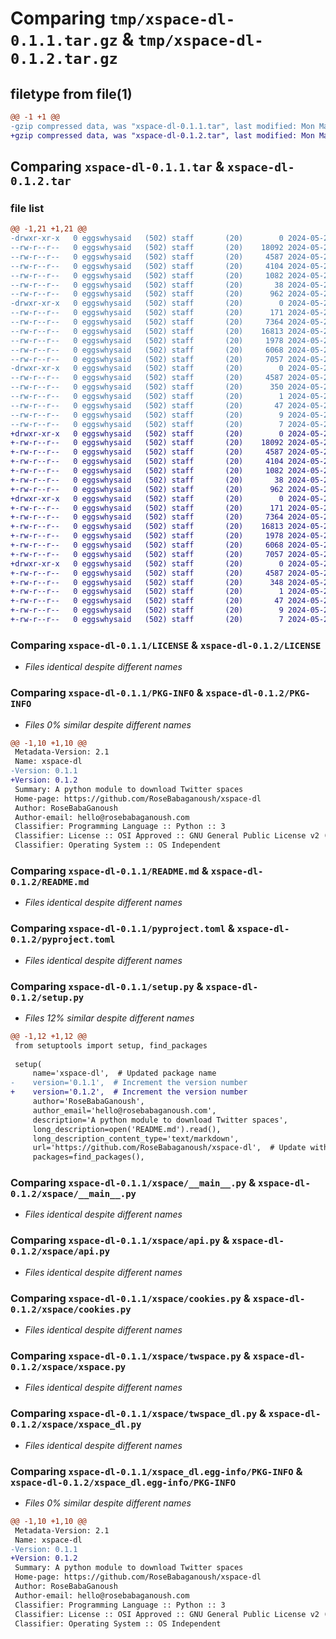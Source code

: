 # Comparing `tmp/xspace-dl-0.1.1.tar.gz` & `tmp/xspace-dl-0.1.2.tar.gz`

## filetype from file(1)

```diff
@@ -1 +1 @@
-gzip compressed data, was "xspace-dl-0.1.1.tar", last modified: Mon May 20 12:45:51 2024, max compression
+gzip compressed data, was "xspace-dl-0.1.2.tar", last modified: Mon May 20 12:48:56 2024, max compression
```

## Comparing `xspace-dl-0.1.1.tar` & `xspace-dl-0.1.2.tar`

### file list

```diff
@@ -1,21 +1,21 @@
-drwxr-xr-x   0 eggswhysaid   (502) staff       (20)        0 2024-05-20 12:45:51.376381 xspace-dl-0.1.1/
--rw-r--r--   0 eggswhysaid   (502) staff       (20)    18092 2024-05-20 12:27:28.000000 xspace-dl-0.1.1/LICENSE
--rw-r--r--   0 eggswhysaid   (502) staff       (20)     4587 2024-05-20 12:45:51.376199 xspace-dl-0.1.1/PKG-INFO
--rw-r--r--   0 eggswhysaid   (502) staff       (20)     4104 2024-05-20 12:44:30.000000 xspace-dl-0.1.1/README.md
--rw-r--r--   0 eggswhysaid   (502) staff       (20)     1082 2024-05-20 12:44:30.000000 xspace-dl-0.1.1/pyproject.toml
--rw-r--r--   0 eggswhysaid   (502) staff       (20)       38 2024-05-20 12:45:51.376429 xspace-dl-0.1.1/setup.cfg
--rw-r--r--   0 eggswhysaid   (502) staff       (20)      962 2024-05-20 12:45:43.000000 xspace-dl-0.1.1/setup.py
-drwxr-xr-x   0 eggswhysaid   (502) staff       (20)        0 2024-05-20 12:45:51.374961 xspace-dl-0.1.1/xspace/
--rw-r--r--   0 eggswhysaid   (502) staff       (20)      171 2024-05-20 12:44:30.000000 xspace-dl-0.1.1/xspace/__init__.py
--rw-r--r--   0 eggswhysaid   (502) staff       (20)     7364 2024-05-20 12:44:30.000000 xspace-dl-0.1.1/xspace/__main__.py
--rw-r--r--   0 eggswhysaid   (502) staff       (20)    16813 2024-05-20 12:44:42.000000 xspace-dl-0.1.1/xspace/api.py
--rw-r--r--   0 eggswhysaid   (502) staff       (20)     1978 2024-05-20 12:27:28.000000 xspace-dl-0.1.1/xspace/cookies.py
--rw-r--r--   0 eggswhysaid   (502) staff       (20)     6068 2024-05-20 12:44:42.000000 xspace-dl-0.1.1/xspace/twspace.py
--rw-r--r--   0 eggswhysaid   (502) staff       (20)     7057 2024-05-20 12:44:30.000000 xspace-dl-0.1.1/xspace/twspace_dl.py
-drwxr-xr-x   0 eggswhysaid   (502) staff       (20)        0 2024-05-20 12:45:51.375963 xspace-dl-0.1.1/xspace_dl.egg-info/
--rw-r--r--   0 eggswhysaid   (502) staff       (20)     4587 2024-05-20 12:45:51.000000 xspace-dl-0.1.1/xspace_dl.egg-info/PKG-INFO
--rw-r--r--   0 eggswhysaid   (502) staff       (20)      350 2024-05-20 12:45:51.000000 xspace-dl-0.1.1/xspace_dl.egg-info/SOURCES.txt
--rw-r--r--   0 eggswhysaid   (502) staff       (20)        1 2024-05-20 12:45:51.000000 xspace-dl-0.1.1/xspace_dl.egg-info/dependency_links.txt
--rw-r--r--   0 eggswhysaid   (502) staff       (20)       47 2024-05-20 12:45:51.000000 xspace-dl-0.1.1/xspace_dl.egg-info/entry_points.txt
--rw-r--r--   0 eggswhysaid   (502) staff       (20)        9 2024-05-20 12:45:51.000000 xspace-dl-0.1.1/xspace_dl.egg-info/requires.txt
--rw-r--r--   0 eggswhysaid   (502) staff       (20)        7 2024-05-20 12:45:51.000000 xspace-dl-0.1.1/xspace_dl.egg-info/top_level.txt
+drwxr-xr-x   0 eggswhysaid   (502) staff       (20)        0 2024-05-20 12:48:56.610387 xspace-dl-0.1.2/
+-rw-r--r--   0 eggswhysaid   (502) staff       (20)    18092 2024-05-20 12:27:28.000000 xspace-dl-0.1.2/LICENSE
+-rw-r--r--   0 eggswhysaid   (502) staff       (20)     4587 2024-05-20 12:48:56.610185 xspace-dl-0.1.2/PKG-INFO
+-rw-r--r--   0 eggswhysaid   (502) staff       (20)     4104 2024-05-20 12:44:30.000000 xspace-dl-0.1.2/README.md
+-rw-r--r--   0 eggswhysaid   (502) staff       (20)     1082 2024-05-20 12:44:30.000000 xspace-dl-0.1.2/pyproject.toml
+-rw-r--r--   0 eggswhysaid   (502) staff       (20)       38 2024-05-20 12:48:56.610436 xspace-dl-0.1.2/setup.cfg
+-rw-r--r--   0 eggswhysaid   (502) staff       (20)      962 2024-05-20 12:48:50.000000 xspace-dl-0.1.2/setup.py
+drwxr-xr-x   0 eggswhysaid   (502) staff       (20)        0 2024-05-20 12:48:56.608929 xspace-dl-0.1.2/xspace/
+-rw-r--r--   0 eggswhysaid   (502) staff       (20)      171 2024-05-20 12:44:30.000000 xspace-dl-0.1.2/xspace/__init__.py
+-rw-r--r--   0 eggswhysaid   (502) staff       (20)     7364 2024-05-20 12:44:30.000000 xspace-dl-0.1.2/xspace/__main__.py
+-rw-r--r--   0 eggswhysaid   (502) staff       (20)    16813 2024-05-20 12:44:42.000000 xspace-dl-0.1.2/xspace/api.py
+-rw-r--r--   0 eggswhysaid   (502) staff       (20)     1978 2024-05-20 12:27:28.000000 xspace-dl-0.1.2/xspace/cookies.py
+-rw-r--r--   0 eggswhysaid   (502) staff       (20)     6068 2024-05-20 12:48:38.000000 xspace-dl-0.1.2/xspace/xspace.py
+-rw-r--r--   0 eggswhysaid   (502) staff       (20)     7057 2024-05-20 12:44:30.000000 xspace-dl-0.1.2/xspace/xspace_dl.py
+drwxr-xr-x   0 eggswhysaid   (502) staff       (20)        0 2024-05-20 12:48:56.609935 xspace-dl-0.1.2/xspace_dl.egg-info/
+-rw-r--r--   0 eggswhysaid   (502) staff       (20)     4587 2024-05-20 12:48:56.000000 xspace-dl-0.1.2/xspace_dl.egg-info/PKG-INFO
+-rw-r--r--   0 eggswhysaid   (502) staff       (20)      348 2024-05-20 12:48:56.000000 xspace-dl-0.1.2/xspace_dl.egg-info/SOURCES.txt
+-rw-r--r--   0 eggswhysaid   (502) staff       (20)        1 2024-05-20 12:48:56.000000 xspace-dl-0.1.2/xspace_dl.egg-info/dependency_links.txt
+-rw-r--r--   0 eggswhysaid   (502) staff       (20)       47 2024-05-20 12:48:56.000000 xspace-dl-0.1.2/xspace_dl.egg-info/entry_points.txt
+-rw-r--r--   0 eggswhysaid   (502) staff       (20)        9 2024-05-20 12:48:56.000000 xspace-dl-0.1.2/xspace_dl.egg-info/requires.txt
+-rw-r--r--   0 eggswhysaid   (502) staff       (20)        7 2024-05-20 12:48:56.000000 xspace-dl-0.1.2/xspace_dl.egg-info/top_level.txt
```

### Comparing `xspace-dl-0.1.1/LICENSE` & `xspace-dl-0.1.2/LICENSE`

 * *Files identical despite different names*

### Comparing `xspace-dl-0.1.1/PKG-INFO` & `xspace-dl-0.1.2/PKG-INFO`

 * *Files 0% similar despite different names*

```diff
@@ -1,10 +1,10 @@
 Metadata-Version: 2.1
 Name: xspace-dl
-Version: 0.1.1
+Version: 0.1.2
 Summary: A python module to download Twitter spaces
 Home-page: https://github.com/RoseBabaganoush/xspace-dl
 Author: RoseBabaGanoush
 Author-email: hello@rosebabaganoush.com
 Classifier: Programming Language :: Python :: 3
 Classifier: License :: OSI Approved :: GNU General Public License v2 (GPLv2)
 Classifier: Operating System :: OS Independent
```

### Comparing `xspace-dl-0.1.1/README.md` & `xspace-dl-0.1.2/README.md`

 * *Files identical despite different names*

### Comparing `xspace-dl-0.1.1/pyproject.toml` & `xspace-dl-0.1.2/pyproject.toml`

 * *Files identical despite different names*

### Comparing `xspace-dl-0.1.1/setup.py` & `xspace-dl-0.1.2/setup.py`

 * *Files 12% similar despite different names*

```diff
@@ -1,12 +1,12 @@
 from setuptools import setup, find_packages
 
 setup(
     name='xspace-dl',  # Updated package name
-    version='0.1.1',  # Increment the version number
+    version='0.1.2',  # Increment the version number
     author='RoseBabaGanoush',
     author_email='hello@rosebabaganoush.com',
     description='A python module to download Twitter spaces',
     long_description=open('README.md').read(),
     long_description_content_type='text/markdown',
     url='https://github.com/RoseBabaganoush/xspace-dl',  # Update with your repository URL
     packages=find_packages(),
```

### Comparing `xspace-dl-0.1.1/xspace/__main__.py` & `xspace-dl-0.1.2/xspace/__main__.py`

 * *Files identical despite different names*

### Comparing `xspace-dl-0.1.1/xspace/api.py` & `xspace-dl-0.1.2/xspace/api.py`

 * *Files identical despite different names*

### Comparing `xspace-dl-0.1.1/xspace/cookies.py` & `xspace-dl-0.1.2/xspace/cookies.py`

 * *Files identical despite different names*

### Comparing `xspace-dl-0.1.1/xspace/twspace.py` & `xspace-dl-0.1.2/xspace/xspace.py`

 * *Files identical despite different names*

### Comparing `xspace-dl-0.1.1/xspace/twspace_dl.py` & `xspace-dl-0.1.2/xspace/xspace_dl.py`

 * *Files identical despite different names*

### Comparing `xspace-dl-0.1.1/xspace_dl.egg-info/PKG-INFO` & `xspace-dl-0.1.2/xspace_dl.egg-info/PKG-INFO`

 * *Files 0% similar despite different names*

```diff
@@ -1,10 +1,10 @@
 Metadata-Version: 2.1
 Name: xspace-dl
-Version: 0.1.1
+Version: 0.1.2
 Summary: A python module to download Twitter spaces
 Home-page: https://github.com/RoseBabaganoush/xspace-dl
 Author: RoseBabaGanoush
 Author-email: hello@rosebabaganoush.com
 Classifier: Programming Language :: Python :: 3
 Classifier: License :: OSI Approved :: GNU General Public License v2 (GPLv2)
 Classifier: Operating System :: OS Independent
```

